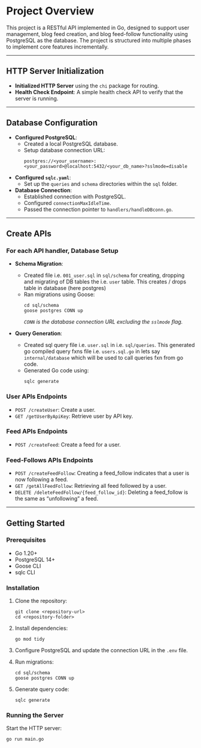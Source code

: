 # Project Overview
This project is a RESTful API implemented in Go, designed to support user management, blog feed creation, and blog feed-follow functionality using PostgreSQL as the database. The project is structured into multiple phases to implement core features incrementally.

---

## HTTP Server Initialization

- **Initialized HTTP Server** using the `chi` package for routing.
- **Health Check Endpoint**: A simple health check API to verify that the server is running.

---

## Database Configuration

- **Configured PostgreSQL**:
  - Created a local PostgreSQL database.
  - Setup database connection URL: 
    ```
    postgres://<your_username>:<your_password>@localhost:5432/<your_db_name>?sslmode=disable
    ```
- **Configured `sqlc.yaml`**:
  - Set up the `queries` and `schema` directories within the `sql` folder.
- **Database Connection**:
  - Established connection with PostgreSQL.
  - Configured `connectionMaxIdleTime`.
  - Passed the connection pointer to `handlers/handleDBconn.go`.

---

## Create APIs

### For each API handler, Database Setup
- **Schema Migration**:
  - Created file i.e. `001_user.sql` in `sql/schema` for creating, dropping and migrating of DB tables the i.e. `user` table. This creates / drops table in database (here postgres)
  - Ran migrations using Goose:
    ```
    cd sql/schema
    goose postgres CONN up
    ```
    *`CONN` is the database connection URL excluding the `sslmode` flag.*

- **Query Generation**:
  - Created sql query file i.e. `user.sql` in i.e. `sql/queries`. This generated go compiled query fxns file i.e. `users.sql.go` in lets say `internal/database` which will be used to call queries fxn from go code.
  - Generated Go code using:
    ```
    sqlc generate
    ```

### User APIs Endpoints 
  - `POST /createUser`: Create a user.
  - `GET /getUserByApiKey`: Retrieve user by API key.

### Feed APIs Endpoints
  - `POST /createFeed`: Create a feed for a user.

### Feed-Follows APIs Endpoints
  - `POST /createFeedFollow`: Creating a feed_follow indicates that a user is now following a feed.
  - `GET /getAllFeedFollow`: Retrieving all feed followed by a user.
  - `DELETE /deleteFeedFollow/{feed_follow_id}`: Deleting a feed_follow is the same as “unfollowing” a feed.

---

## Getting Started

### Prerequisites
- Go 1.20+
- PostgreSQL 14+
- Goose CLI
- sqlc CLI

### Installation
1. Clone the repository:
    ```
    git clone <repository-url>
    cd <repository-folder>
    ```

2. Install dependencies:
    ```
    go mod tidy
    ```

3. Configure PostgreSQL and update the connection URL in the `.env` file.

4. Run migrations:
    ```
    cd sql/schema
    goose postgres CONN up
    ```

5. Generate query code:
    ```
    sqlc generate
    ```

### Running the Server
Start the HTTP server:
```bash
go run main.go
```

